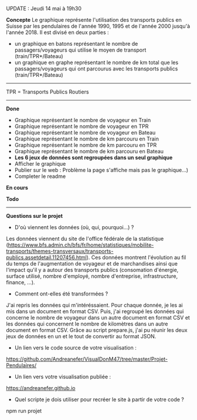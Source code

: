 UPDATE : Jeudi 14 mai à 19h30

**Concepte**
Le graphique représente l'utilisation des transports publics en Suisse par les pendulaires de l'année 1990, 1995 et de l'année 2000 jusqu'à l'année 2018. Il est divisé en deux parties :
- un graphique en batons représentant le nombre de passagers/voyageurs qui utilise le moyen de transport (train/TPR*/Bateau)
- un graphique en graphe représentant le nombre de km total que les passagers/voyageurs qui ont parcourus avec les transports publics (train/TPR*/Bateau)

________
TPR = Transports Publics Routiers

________

**Done**
- Graphique représentant le nombre de voyageur en Train
- Graphique représentant le nombre de voyageur en TPR
- Graphique représentant le nombre de voyageur en Bateau
- Graphique représentant le nombre de km parcouru en Train
- Graphique représentant le nombre de km parcouru en TPR
- Graphique représentant le nombre de km parcouru en Bateau
- **Les 6 jeux de données sont regroupées dans un seul graphique**
- Afficher le graphique
- Publier sur le web : Problème la page s'affiche mais pas le graphique...)
- Completer le readme

**En cours**



**Todo**

________

**Questions sur le projet**

- D'où viennent les données (où, qui, pourquoi...) ?

Les données viennent du site de l'office fédérale de la statistique (https://www.bfs.admin.ch/bfs/fr/home/statistiques/mobilite-transports/themes-transversaux/transports-publics.assetdetail.11207456.html). Ces données montrent l'évolution au fil du temps de l'augmentation de voyageur et de marchandises ainsi que l'impact qu'il y a autour des transports publics (consomation d'énergie, surface utilisé, nombre d'employé, nombre d'entreprise, infrastructure, finance, ...). 

- Comment ont-elles été transformées ?

J'ai repris les données qui m'intéréssaient. Pour chaque donnée, je les ai mis dans un document en format CSV. Puis, j'ai regroupé les données qui concerne le nombre de voyageur dans un autre document en format CSV et les données qui concernent le nombre de kilomètres dans un autre document en format CSV. Grâce au script prepare.js, j'ai pu réunir les deux jeux de données en un et le tout de convertir au format JSON.

- Un lien vers le code source de votre visualisation :

https://github.com/Andreanefer/VisualDonM47/tree/master/Projet-Pendulaires/

- Un lien vers votre visualisation publiée :

https://andreanefer.github.io

- Quel scripte je dois utiliser pour recréer le site à partir de votre code ?

npm run projet

